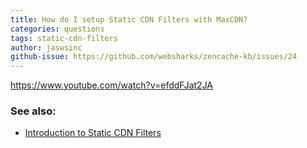 ```yaml
---
title: How do I setup Static CDN Filters with MaxCDN?
categories: questions
tags: static-cdn-filters
author: jaswsinc
github-issue: https://github.com/websharks/zencache-kb/issues/24
---
```

https://www.youtube.com/watch?v=efddFJat2JA

### See also:

- [Introduction to Static CDN Filters](http://zencache.com/kb-article/introduction-to-static-cdn-filters/)
